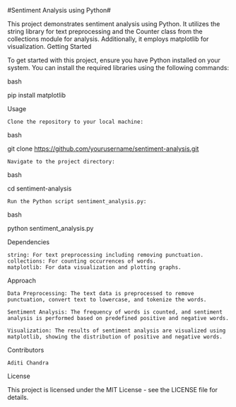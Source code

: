 #Sentiment Analysis using Python#

This project demonstrates sentiment analysis using Python. It utilizes the string library for text preprocessing and the Counter class from the collections module for analysis. Additionally, it employs matplotlib for visualization.
Getting Started

To get started with this project, ensure you have Python installed on your system. You can install the required libraries using the following commands:

bash

pip install matplotlib

Usage

    Clone the repository to your local machine:

bash

git clone https://github.com/yourusername/sentiment-analysis.git

    Navigate to the project directory:

bash

cd sentiment-analysis

    Run the Python script sentiment_analysis.py:

bash

python sentiment_analysis.py

Dependencies

    string: For text preprocessing including removing punctuation.
    collections: For counting occurrences of words.
    matplotlib: For data visualization and plotting graphs.

Approach

    Data Preprocessing: The text data is preprocessed to remove punctuation, convert text to lowercase, and tokenize the words.

    Sentiment Analysis: The frequency of words is counted, and sentiment analysis is performed based on predefined positive and negative words.

    Visualization: The results of sentiment analysis are visualized using matplotlib, showing the distribution of positive and negative words.

Contributors

    Aditi Chandra

License

This project is licensed under the MIT License - see the LICENSE file for details.
